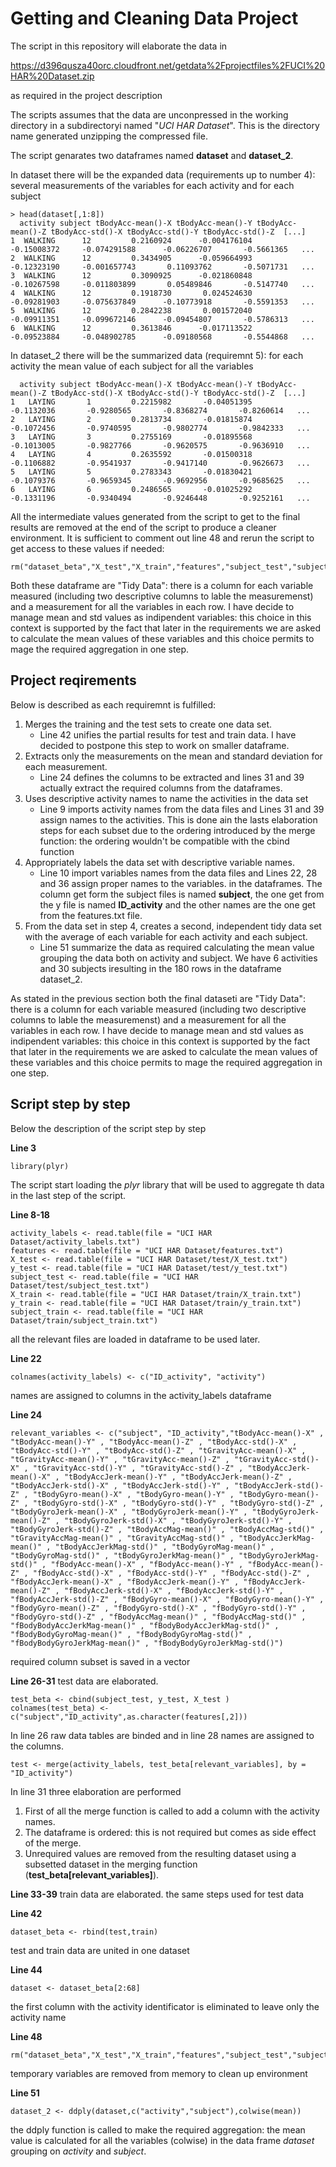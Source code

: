 # Getting and Cleaning Data Project

The script in this repository will elaborate the data in 

https://d396qusza40orc.cloudfront.net/getdata%2Fprojectfiles%2FUCI%20HAR%20Dataset.zip 

as required in the project description

The scripts assumes that the data are unconpressed in the working directory in a subdirectoryi named "*UCI HAR Dataset*". This is the directory name generated unzipping the compressed file.

The script genarates two dataframes named **dataset** and **dataset_2**. 

In dataset there will be the expanded data (requirements up to number 4): several measurements of the variables for each activity and for each subject

```
> head(dataset[,1:8])
  activity subject tBodyAcc-mean()-X tBodyAcc-mean()-Y tBodyAcc-mean()-Z tBodyAcc-std()-X tBodyAcc-std()-Y tBodyAcc-std()-Z  [...]
1  WALKING      12         0.2160924      -0.004176104       -0.15008372     -0.074291588      -0.06226707       -0.5661365   ...
2  WALKING      12         0.3434905      -0.059664993       -0.12323190     -0.001657743       0.11093762       -0.5071731   ...
3  WALKING      12         0.3090925      -0.021860848       -0.10267598     -0.011803899       0.05489846       -0.5147740   ...
4  WALKING      12         0.1918730       0.024524630       -0.09281903     -0.075637849      -0.10773918       -0.5591353   ...
5  WALKING      12         0.2842238       0.001572040       -0.09911351     -0.099672146      -0.09454807       -0.5786313   ...
6  WALKING      12         0.3613846      -0.017113522       -0.09523884     -0.048902785      -0.09180568       -0.5544868   ...
```

In dataset_2 there will be the summarized data (requiremnt 5): for each activity the mean value of each subject for all the variables
```
  activity subject tBodyAcc-mean()-X tBodyAcc-mean()-Y tBodyAcc-mean()-Z tBodyAcc-std()-X tBodyAcc-std()-Y tBodyAcc-std()-Z  [...]
1   LAYING       1         0.2215982       -0.04051395        -0.1132036       -0.9280565       -0.8368274       -0.8260614   ...
2   LAYING       2         0.2813734       -0.01815874        -0.1072456       -0.9740595       -0.9802774       -0.9842333   ...
3   LAYING       3         0.2755169       -0.01895568        -0.1013005       -0.9827766       -0.9620575       -0.9636910   ...
4   LAYING       4         0.2635592       -0.01500318        -0.1106882       -0.9541937       -0.9417140       -0.9626673   ...
5   LAYING       5         0.2783343       -0.01830421        -0.1079376       -0.9659345       -0.9692956       -0.9685625   ...
6   LAYING       6         0.2486565       -0.01025292        -0.1331196       -0.9340494       -0.9246448       -0.9252161   ...
```

All the intermediate values generated from the script to get to the final results are removed at the end of the script to produce a cleaner environment.
It is sufficient to comment out line 48 and rerun the script to get access to these values if needed:
```
rm("dataset_beta","X_test","X_train","features","subject_test","subject_train","test","test_beta","y_test","y_train","train","train_beta","activity_labels")
```

Both these dataframe are "Tidy Data": there is a column for each variable measured (including two descriptive columns to lable the measuremenst) and a measurement for all the variables in each row. I have decide to manage mean and std values as indipendent variables: this choice in this context is supported by the fact that later in the requirements we are asked to calculate the mean values of these variables and this choice permits to mage the required aggregation in one step.

## Project reqirements
Below is described as  each requiremnt is fulfilled:

1. Merges the training and the test sets to create one data set.
   * Line 42 unifies the partial results for test and train data. I have decided to postpone this step to work on smaller dataframe.
2. Extracts only the measurements on the mean and standard deviation for each measurement. 
   * Line 24 defines the columns to be extracted and lines 31 and 39 actually extract the required columns from the dataframes.
3. Uses descriptive activity names to name the activities in the data set
   * Line 9 imports activity names from the data files and Lines 31 and 39 assign names to the activities. This is done ain the lasts elaboration steps for each subset due to the ordering introduced by the merge function: the ordering wouldn't be compatible with the cbind function
4. Appropriately labels the data set with descriptive variable names. 
   * Line 10 import variables names from the data files and  Lines 22, 28 and 36 assign proper names to the variables. in the dataframes. The column get form the subject files is named **subject**, the one get from the y file is named **ID_activity** and the other names are the one get from the features.txt file. 
5. From the data set in step 4, creates a second, independent tidy data set with the average of each variable for each activity and each subject.
   * Line 51 summarize the data as required calculating the mean value grouping the data both on activity and subject. We have 6 activities and 30 subjects iresulting in the 180 rows in the dataframe dataset_2.

As stated in the previous section both the final dataseti are "Tidy Data": there is a column for each variable measured (including two descriptive columns to lable the measuremenst) and a measurement for all the variables in each row. I have decide to manage mean and std values as indipendent variables: this choice in this context is supported by the fact that later in the requirements we are asked to calculate the mean values of these variables and this choice permits to mage the required aggregation in one step.

## Script step by step
Below the description of the script step by step

**Line 3**
```
library(plyr)
```
The script start loading the *plyr* library that will be used to aggregate th data in the last step of the script. 

**Line 8-18** 
```
activity_labels <- read.table(file = "UCI HAR Dataset/activity_labels.txt")
features <- read.table(file = "UCI HAR Dataset/features.txt")
X_test <- read.table(file = "UCI HAR Dataset/test/X_test.txt")
y_test <- read.table(file = "UCI HAR Dataset/test/y_test.txt")
subject_test <- read.table(file = "UCI HAR Dataset/test/subject_test.txt")
X_train <- read.table(file = "UCI HAR Dataset/train/X_train.txt")
y_train <- read.table(file = "UCI HAR Dataset/train/y_train.txt")
subject_train <- read.table(file = "UCI HAR Dataset/train/subject_train.txt")
```
all the relevant files are loaded in dataframe to be used later.

**Line 22**
```
colnames(activity_labels) <- c("ID_activity", "activity")
```
names are assigned to columns in the activity_labels dataframe

**Line 24**
```
relevant_variables <- c("subject", "ID_activity","tBodyAcc-mean()-X" , "tBodyAcc-mean()-Y" , "tBodyAcc-mean()-Z" , "tBodyAcc-std()-X" , "tBodyAcc-std()-Y" , "tBodyAcc-std()-Z" , "tGravityAcc-mean()-X" , "tGravityAcc-mean()-Y" , "tGravityAcc-mean()-Z" , "tGravityAcc-std()-X" , "tGravityAcc-std()-Y" , "tGravityAcc-std()-Z" , "tBodyAccJerk-mean()-X" , "tBodyAccJerk-mean()-Y" , "tBodyAccJerk-mean()-Z" , "tBodyAccJerk-std()-X" , "tBodyAccJerk-std()-Y" , "tBodyAccJerk-std()-Z" , "tBodyGyro-mean()-X" , "tBodyGyro-mean()-Y" , "tBodyGyro-mean()-Z" , "tBodyGyro-std()-X" , "tBodyGyro-std()-Y" , "tBodyGyro-std()-Z" , "tBodyGyroJerk-mean()-X" , "tBodyGyroJerk-mean()-Y" , "tBodyGyroJerk-mean()-Z" , "tBodyGyroJerk-std()-X" , "tBodyGyroJerk-std()-Y" , "tBodyGyroJerk-std()-Z" , "tBodyAccMag-mean()" , "tBodyAccMag-std()" , "tGravityAccMag-mean()" , "tGravityAccMag-std()" , "tBodyAccJerkMag-mean()" , "tBodyAccJerkMag-std()" , "tBodyGyroMag-mean()" , "tBodyGyroMag-std()" , "tBodyGyroJerkMag-mean()" , "tBodyGyroJerkMag-std()" , "fBodyAcc-mean()-X" , "fBodyAcc-mean()-Y" , "fBodyAcc-mean()-Z" , "fBodyAcc-std()-X" , "fBodyAcc-std()-Y" , "fBodyAcc-std()-Z" , "fBodyAccJerk-mean()-X" , "fBodyAccJerk-mean()-Y" , "fBodyAccJerk-mean()-Z" , "fBodyAccJerk-std()-X" , "fBodyAccJerk-std()-Y" , "fBodyAccJerk-std()-Z" , "fBodyGyro-mean()-X" , "fBodyGyro-mean()-Y" , "fBodyGyro-mean()-Z" , "fBodyGyro-std()-X" , "fBodyGyro-std()-Y" , "fBodyGyro-std()-Z" , "fBodyAccMag-mean()" , "fBodyAccMag-std()" , "fBodyBodyAccJerkMag-mean()" , "fBodyBodyAccJerkMag-std()" , "fBodyBodyGyroMag-mean()" , "fBodyBodyGyroMag-std()" , "fBodyBodyGyroJerkMag-mean()" , "fBodyBodyGyroJerkMag-std()")
```
required column subset is saved in a vector

**Line 26-31**
test data are elaborated.
```
test_beta <- cbind(subject_test, y_test, X_test )
colnames(test_beta) <- c("subject","ID_activity",as.character(features[,2]))
```
In line 26 raw data tables are binded and in line 28 names are assigned to the columns.
```
test <- merge(activity_labels, test_beta[relevant_variables], by = "ID_activity")
```
In line 31 three elaboration are performed
1. First of all the merge function is called to add a column with the activity names. 
2. The dataframe is ordered: this is not required but comes as side effect of the merge. 
3. Unrequired values are removed from the resulting dataset using a subsetted dataset in the merging function (**test_beta[relevant_variables]**).

**Line 33-39**
train data are elaborated.
the same steps used for test data

**Line 42**
```
dataset_beta <- rbind(test,train)
```
test and train data are united in one dataset

**Line 44**
```
dataset <- dataset_beta[2:68]
```
the first column with the activity identificator is eliminated to leave only the activity name

**Line 48**
```
rm("dataset_beta","X_test","X_train","features","subject_test","subject_train","test","test_beta","y_test","y_train","train","train_beta","activity_labels")
```
temporary variables are removed from memory to clean up environment

**Line 51**
```
dataset_2 <- ddply(dataset,c("activity","subject"),colwise(mean))
```
the ddply function is called to make the required aggregation: the mean value is calculated for all the variables (colwise) in the data frame *dataset* grouping on *activity* and *subject*.

